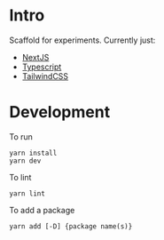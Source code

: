 # Intro

Scaffold for experiments. Currently just:

- [NextJS](https://nextjs.org/docs)
- [Typescript](https://www.typescriptlang.org/docs/)
- [TailwindCSS](https://tailwindcss.com/docs)

# Development

To run

```
yarn install
yarn dev
```

To lint

```
yarn lint
```

To add a package

```
yarn add [-D] {package name(s)}
```

